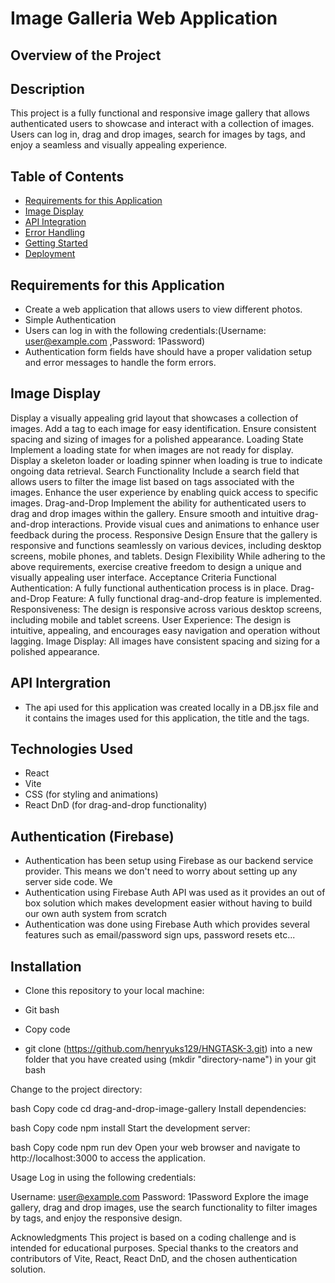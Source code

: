 # Image Galleria Web Application

## Overview of the Project

## Description

This project is a fully functional and responsive image gallery that allows authenticated users to showcase and interact with a collection of images. Users can log in, drag and drop images, search for images by tags, and enjoy a seamless and visually appealing experience.

## Table of Contents

- [Requirements for this Application](#Requirements)
- [Image Display](#Image-Dispaly)
- [API Integration](#api-integration)
- [Error Handling](#error-handling)
- [Getting Started](#getting-started)
- [Deployment](#deployment)

## Requirements for this Application

- Create a web application that allows users to view different photos.
- Simple Authentication
- Users can log in with the following credentials:(Username: user@example.com ,Password: 1Password)
- Authentication form fields have should have a proper validation setup and error messages to handle the form errors.

## Image Display

Display a visually appealing grid layout that showcases a collection of images.
Add a tag to each image for easy identification.
Ensure consistent spacing and sizing of images for a polished appearance.
Loading State
Implement a loading state for when images are not ready for display.
Display a skeleton loader or loading spinner when loading is true to indicate ongoing data retrieval.
Search Functionality
Include a search field that allows users to filter the image list based on tags associated with the images.
Enhance the user experience by enabling quick access to specific images.
Drag-and-Drop
Implement the ability for authenticated users to drag and drop images within the gallery.
Ensure smooth and intuitive drag-and-drop interactions.
Provide visual cues and animations to enhance user feedback during the process.
Responsive Design
Ensure that the gallery is responsive and functions seamlessly on various devices, including desktop screens, mobile phones, and tablets.
Design Flexibility
While adhering to the above requirements, exercise creative freedom to design a unique and visually appealing user interface.
Acceptance Criteria
Functional Authentication: A fully functional authentication process is in place.
Drag-and-Drop Feature: A fully functional drag-and-drop feature is implemented.
Responsiveness: The design is responsive across various desktop screens, including mobile and tablet screens.
User Experience: The design is intuitive, appealing, and encourages easy navigation and operation without lagging.
Image Display: All images have consistent spacing and sizing for a polished appearance.

## API Intergration

- The api used for this application was created locally in a DB.jsx file and it contains the images used for this application, the title and the tags. 
## Technologies Used

- React
- Vite
- CSS (for styling and animations)
- React DnD (for drag-and-drop functionality)

## Authentication (Firebase)

- Authentication has been setup using Firebase as our backend service provider. This means we don't need to worry about setting up any server side code. We
- Authentication using Firebase Auth API was used as it provides an out of box solution which makes development easier without having to build our own auth system from scratch
- Authentication was done using Firebase Auth which provides several features such as email/password sign ups, password resets etc...

## Installation

- Clone this repository to your local machine:

- Git bash
- Copy code
- git clone (https://github.com/henryuks129/HNGTASK-3.git) into a new folder that you have created using (mkdir "directory-name") in your git bash

Change to the project directory:

bash
Copy code
cd drag-and-drop-image-gallery
Install dependencies:

bash
Copy code
npm install
Start the development server:

bash
Copy code
npm run dev
Open your web browser and navigate to http://localhost:3000 to access the application.

Usage
Log in using the following credentials:

Username: user@example.com
Password: 1Password
Explore the image gallery, drag and drop images, use the search functionality to filter images by tags, and enjoy the responsive design.

Acknowledgments
This project is based on a coding challenge and is intended for educational purposes.
Special thanks to the creators and contributors of Vite, React, React DnD, and the chosen authentication solution.